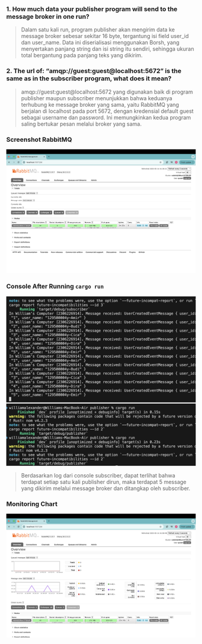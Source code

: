 ### 1. How much data your publisher program will send to the message broker in one run?
> Dalam satu kali run, program publisher akan mengirim data ke message broker sebesar sekitar 16 byte, tergantung isi field user_id dan user_name. Data ini diserialisasi menggunakan Borsh, yang menyertakan panjang string dan isi string itu sendiri, sehingga ukuran total bergantung pada panjang teks yang dikirim.

### 2. The url of: “amqp://guest:guest@localhost:5672” is the same as in the subscriber program, what does it mean?
> amqp://guest:guest@localhost:5672 yang digunakan baik di program publisher maupun subscriber menunjukkan bahwa keduanya terhubung ke message broker yang sama, yaitu RabbitMQ yang berjalan di localhost pada port 5672, dengan kredensial default guest sebagai username dan password. Ini memungkinkan kedua program saling bertukar pesan melalui broker yang sama.

### Screenshot RabbitMQ
![ss-rabbitmq](assets/images/ss-rabbitmq.png)

### Console After Running `cargo run`
![ss-subscriber](assets/images/ss-subscriber-console.png)
![ss-publisher](assets/images/ss-publisher-console.png)
> Berdasarkan log dari console subscriber, dapat terlihat bahwa terdapat setiap satu kali publisher dirun, maka terdapat 5 message yang dikirim melalui message broker dan ditangkap oleh subscriber.

### Monitoring Chart 
![ss-monitoring-chart](assets/images/ss-monitoring-chart.png)